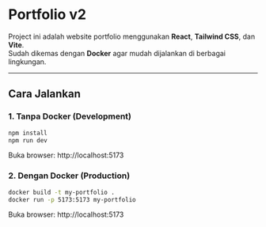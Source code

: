 # Portfolio v2

Project ini adalah website portfolio menggunakan **React**, **Tailwind CSS**, dan **Vite**.  
Sudah dikemas dengan **Docker** agar mudah dijalankan di berbagai lingkungan.

---

## Cara Jalankan

### 1. Tanpa Docker (Development)
```bash
npm install
npm run dev
```
Buka browser: http://localhost:5173

### 2. Dengan Docker (Production)
``` bash
docker build -t my-portfolio .
docker run -p 5173:5173 my-portfolio
```

Buka browser: http://localhost:5173
